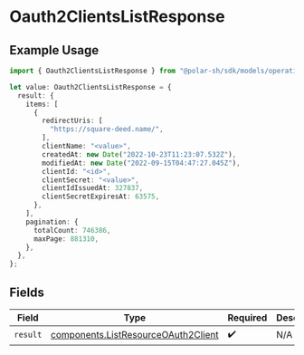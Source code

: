 # Oauth2ClientsListResponse

## Example Usage

```typescript
import { Oauth2ClientsListResponse } from "@polar-sh/sdk/models/operations";

let value: Oauth2ClientsListResponse = {
  result: {
    items: [
      {
        redirectUris: [
          "https://square-deed.name/",
        ],
        clientName: "<value>",
        createdAt: new Date("2022-10-23T11:23:07.532Z"),
        modifiedAt: new Date("2022-09-15T04:47:27.045Z"),
        clientId: "<id>",
        clientSecret: "<value>",
        clientIdIssuedAt: 327837,
        clientSecretExpiresAt: 63575,
      },
    ],
    pagination: {
      totalCount: 746386,
      maxPage: 881310,
    },
  },
};
```

## Fields

| Field                                                                                      | Type                                                                                       | Required                                                                                   | Description                                                                                |
| ------------------------------------------------------------------------------------------ | ------------------------------------------------------------------------------------------ | ------------------------------------------------------------------------------------------ | ------------------------------------------------------------------------------------------ |
| `result`                                                                                   | [components.ListResourceOAuth2Client](../../models/components/listresourceoauth2client.md) | :heavy_check_mark:                                                                         | N/A                                                                                        |